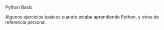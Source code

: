 Python Basic

Algunos ejercicios basicos cuando estaba aprendiendo Python, y otros de referencia personal.
